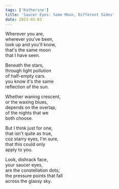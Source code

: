 ```yaml
---
tags: ['Katherine']
title: 'Saucer Eyes: Same Moon, Different Sides'
date: 2023-03-03
---
```


Wherever you are,  
wherever you've been,  
look up and you'll know,  
that's the same moon  
that I have seen.

Beneath the stars,  
through light pollution  
of half-empty cars.  
you know it's the same  
reflection of the sun.

Whether waning crescent,  
or the waxing blues,  
depends on the overlap,  
of the nights that we  
both choose.

But I think just for one,  
that isn't quite as true,  
coz starry eyes, I'm sure,  
that this could only  
apply to you.

Look, dishrack face,  
your saucer eyes,  
are the constellation dots;  
the pressure points that fall  
across the glassy sky.  

